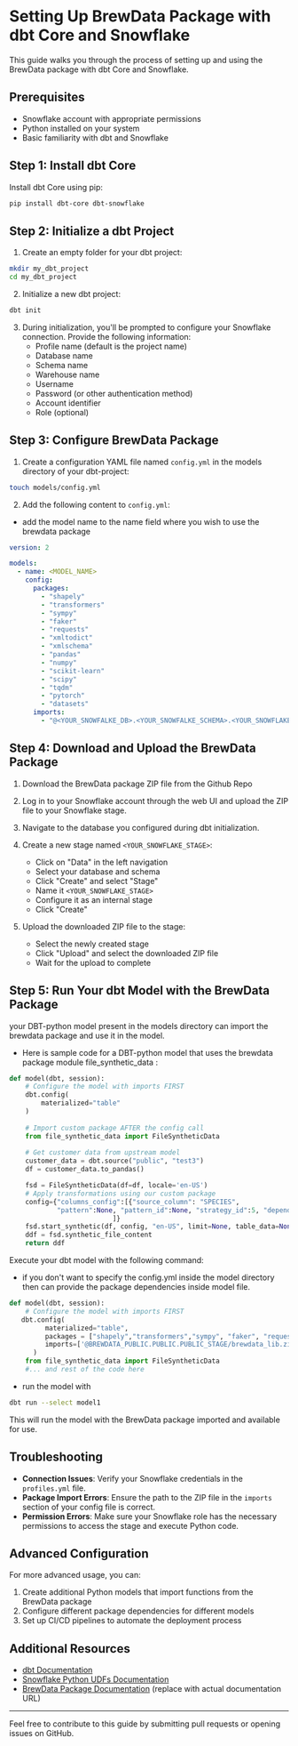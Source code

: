 # Setting Up BrewData Package with dbt Core and Snowflake

This guide walks you through the process of setting up and using the BrewData package with dbt Core and Snowflake.

## Prerequisites

- Snowflake account with appropriate permissions
- Python installed on your system
- Basic familiarity with dbt and Snowflake

## Step 1: Install dbt Core

Install dbt Core using pip:

```bash
pip install dbt-core dbt-snowflake
```

## Step 2: Initialize a dbt Project

1. Create an empty folder for your dbt project:

```bash
mkdir my_dbt_project
cd my_dbt_project
```

2. Initialize a new dbt project:

```bash
dbt init
```

3. During initialization, you'll be prompted to configure your Snowflake connection. Provide the following information:
   - Profile name (default is the project name)
   - Database name
   - Schema name
   - Warehouse name
   - Username
   - Password (or other authentication method)
   - Account identifier
   - Role (optional)

## Step 3: Configure BrewData Package



1. Create a configuration YAML file named `config.yml` in the models directory of your dbt-project:

```bash
touch models/config.yml
```

2. Add the following content to `config.yml`:
- add the model name to the name field where you wish to use the brewdata package
```yaml
version: 2

models:
  - name: <MODEL_NAME>
    config:
      packages:
        - "shapely"
        - "transformers"
        - "sympy"
        - "faker"
        - "requests"
        - "xmltodict"
        - "xmlschema"
        - "pandas"
        - "numpy"
        - "scikit-learn"
        - "scipy"
        - "tqdm"
        - "pytorch"
        - "datasets"
      imports:
        - "@<YOUR_SNOWFALKE_DB>.<YOUR_SNOWFALKE_SCHEMA>.<YOUR_SNOWFLAKE_STAGE>/brewdata_lib.zip"
```

## Step 4: Download and Upload the BrewData Package

1. Download the BrewData package ZIP file from the Github Repo 


2. Log in to your Snowflake account through the web UI and upload the ZIP file to your Snowflake stage.

3. Navigate to the database you configured during dbt initialization.

4. Create a new stage named `<YOUR_SNOWFLAKE_STAGE>`:
   - Click on "Data" in the left navigation
   - Select your database and schema
   - Click "Create" and select "Stage"
   - Name it `<YOUR_SNOWFLAKE_STAGE>`
   - Configure it as an internal stage
   - Click "Create"

5. Upload the downloaded ZIP file to the stage:
   - Select the newly created stage
   - Click "Upload" and select the downloaded ZIP file
   - Wait for the upload to complete

## Step 5: Run Your dbt Model with the BrewData Package

your DBT-python model  present in the models directory can import the brewdata package and use it in the model.
- Here is sample code for a DBT-python model that uses the brewdata package module file_synthetic_data :

```model/model1.py
def model(dbt, session):
    # Configure the model with imports FIRST
    dbt.config(
        materialized="table"
    )
    
    # Import custom package AFTER the config call
    from file_synthetic_data import FileSyntheticData
    
    # Get customer data from upstream model
    customer_data = dbt.source("public", "test3")
    df = customer_data.to_pandas()

    fsd = FileSyntheticData(df=df, locale='en-US')
    # Apply transformations using our custom package
    config={"columns_config":[{"source_column": "SPECIES",
            "pattern":None, "pattern_id":None, "strategy_id":5, "dependent_fields":[] , "tokenization_type": "NA"}
                          ]}
    fsd.start_synthetic(df, config, "en-US", limit=None, table_data=None,bias=None)
    ddf = fsd.synthetic_file_content
    return ddf
```

Execute your dbt model with the following command:
- if you don't want to specify the config.yml inside the model directory then can provide the package dependencies inside model file.

```model/model1.py
def model(dbt, session):
    # Configure the model with imports FIRST
   dbt.config(
         materialized="table",
         packages = ["shapely","transformers","sympy", "faker", "requests", "xmltodict", "xmlschema", "pandas", "numpy", "scikit-learn", "scipy", "tqdm", "pytorch", "datasets"],
         imports=['@BREWDATA_PUBLIC.PUBLIC.PUBLIC_STAGE/brewdata_lib.zip']
      )
    from file_synthetic_data import FileSyntheticData
    #... and rest of the code here
```

- run the model with
```bash
dbt run --select model1
```

This will run the model with the BrewData package imported and available for use.

## Troubleshooting

- **Connection Issues**: Verify your Snowflake credentials in the `profiles.yml` file.
- **Package Import Errors**: Ensure the path to the ZIP file in the `imports` section of your config file is correct.
- **Permission Errors**: Make sure your Snowflake role has the necessary permissions to access the stage and execute Python code.

## Advanced Configuration

For more advanced usage, you can:

1. Create additional Python models that import functions from the BrewData package
2. Configure different package dependencies for different models
3. Set up CI/CD pipelines to automate the deployment process

## Additional Resources

- [dbt Documentation](https://docs.getdbt.com/)
- [Snowflake Python UDFs Documentation](https://docs.snowflake.com/en/sql-reference/udf-python.html)
- [BrewData Package Documentation](https://docs.brewdata.com/) (replace with actual documentation URL)

---

Feel free to contribute to this guide by submitting pull requests or opening issues on GitHub.
